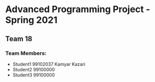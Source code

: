 # Advanced Programming Project - Spring 2021
## Team 18

### Team Members:
- Student1 99102037 Kamyar Kazari
- Student2 99100000
- Student3 99100000
